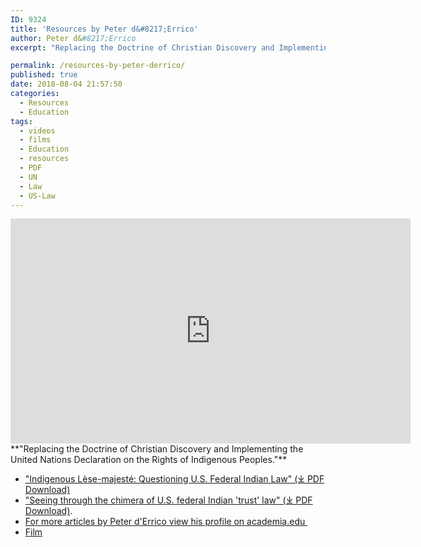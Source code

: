 ```yaml
---
ID: 9324
title: 'Resources by Peter d&#8217;Errico'
author: Peter d&#8217;Errico
excerpt: "Replacing the Doctrine of Christian Discovery and Implementing the United Nations Declaration on the Rights of Indigenous People"

permalink: /resources-by-peter-derrico/
published: true
date: 2018-08-04 21:57:50
categories:
  - Resources
  - Education
tags:
  - videos
  - films
  - Education
  - resources
  - PDF
  - UN
  - Law
  - US-Law
---
```

<div class="embed-responsive embed-responsive-16by9">
  <iframe width="640" height="360" src="https://www.youtube-nocookie.com/embed/SVgw_rD1YBM?controls=0&amp;" frameborder="0" allowfullscreen></iframe>
</div>
**"Replacing the Doctrine of Christian Discovery and Implementing the United Nations Declaration on the Rights of Indigenous Peoples."**

*   ["Indigenous Lèse-majesté: Questioning U.S. Federal Indian Law" (⤓ PDF Download)](https://doctrineofdiscovery.org/assets/pdfs/2017_19-02_06_Errico.pdf)
*   ["Seeing through the chimera of U.S. federal Indian 'trust' law" (⤓ PDF Download)](https://doctrineofdiscovery.org/assets/pdfs/Seeing_through_the_chimera_of_U.S._feder.pdf).
*   [For more articles by Peter d'Errico view his profile on academia.edu ](https://umass.academia.edu/PeterdErrico)
*   [Film](https://www.youtube.com/watch?v=SVgw_rD1YBM)
